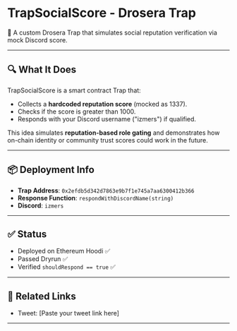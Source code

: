 # TrapSocialScore - Drosera Trap

🚨 A custom Drosera Trap that simulates social reputation verification via mock Discord score.

---

## 🔍 What It Does

TrapSocialScore is a smart contract Trap that:
- Collects a **hardcoded reputation score** (mocked as 1337).
- Checks if the score is greater than 1000.
- Responds with your Discord username ("izmers") if qualified.

This idea simulates **reputation-based role gating** and demonstrates how on-chain identity or community trust scores could work in the future.

---

## 📦 Deployment Info

- **Trap Address**: `0x2efdb5d342d7863e9b7f1e745a7aa6300412b366`
- **Response Function**: `respondWithDiscordName(string)`
- **Discord**: `izmers`

---

## ✅ Status

- Deployed on Ethereum Hoodi ✅  
- Passed Dryrun ✅  
- Verified `shouldRespond == true` ✅

---

## 🔗 Related Links

- Tweet: [Paste your tweet link here]

---
